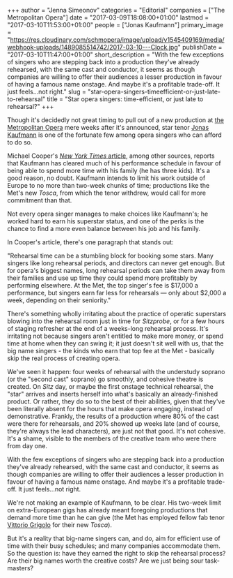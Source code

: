 +++
author = "Jenna Simeonov"
categories = "Editorial"
companies = ["The Metropolitan Opera"]
date = "2017-03-09T18:08:00+01:00"
lastmod = "2017-03-10T11:53:00+01:00"
people = ["Jonas Kaufmann"]
primary_image = "https://res.cloudinary.com/schmopera/image/upload/v1545409169/media/webhook-uploads/1489085514742/2017-03-10---Clock.jpg"
publishDate = "2017-03-10T11:47:00+01:00"
short_description = "With the few exceptions of singers who are stepping back into a production they&#039;ve already rehearsed, with the same cast and conductor, it seems as though companies are willing to offer their audiences a lesser production in favour of having a famous name onstage. And maybe it&#039;s a profitable trade-off. It just feels...not right."
slug = "star-opera-singers-timeefficient-or-just-late-to-rehearsal"
title = "Star opera singers: time-efficient, or just late to rehearsal?"
+++

Though it's decidedly not great timing to pull out of a new production at [the Metropolitan Opera](/scene/companies/the-metropolitan-opera/) mere weeks after it's announced, star tenor [Jonas Kaufmann](/scene/people/jonas-kaufmann/) is one of the fortunate few among opera singers who can afford to do so.

Michael Cooper's [*New York Times* article](https://mobile.nytimes.com/2017/03/08/arts/music/jonas-kaufmann-a-tenor-in-demand-now-in-short-supply.html?smid=tw-share&_r=0&referer=https://t.co/J34mDUDOnm), among other sources, reports that Kaufmann has cleared much of his performance schedule in favour of being able to spend more time with his family (he has three kids). It's a good reason, no doubt. Kaufmann intends to limit his work outside of Europe to no more than two-week chunks of time; productions like the Met's new *Tosca*, from which the tenor withdrew, would call for more commitment than that.

Not every opera singer manages to make choices like Kaufmann's; he worked hard to earn his superstar status, and one of the perks is the chance to find a more even balance between his job and his family.

In Cooper's article, there's one paragraph that stands out:
 
"Rehearsal time can be a stumbling block for booking some stars. Many singers like long rehearsal periods, and directors can never get enough. But for opera's biggest names, long rehearsal periods can take them away from their families and use up time they could spend more profitably by performing elsewhere. At the Met, the top singer's fee is $17,000 a performance, but singers earn far less for rehearsals — only about $2,000 a week, depending on their seniority."
 
There's something wholly irritating about the practice of operatic superstars blowing into the rehearsal room just in time for *Sitzprobe*, or for a few hours of staging refresher at the end of a weeks-long rehearsal process. It's irritating not because singers aren't entitled to make more money, or spend time at home when they can swing it; it just doesn't sit well with us, that the big name singers - the kinds who earn that top fee at the Met - basically skip the real process of creating opera.

We've seen it happen: four weeks of rehearsal with the understudy soprano (or the "second cast" soprano) go smoothly, and cohesive theatre is created. On *Sitz* day, or maybe the first onstage technical rehearsal, the "star" arrives and inserts herself into what's basically an already-finished product. Or rather, they do so to the best of their abilities, given that they've been literally absent for the hours that make opera engaging, instead of demonstrative. Frankly, the results of a production where 80% of the cast were there for rehearsals, and 20% showed up weeks late (and of course, they're always the lead characters), are just not that good. It's not cohesive. It's a shame, visible to the members of the creative team who were there from day one.

With the few exceptions of singers who are stepping back into a production they've already rehearsed, with the same cast and conductor, it seems as though companies are willing to offer their audiences a lesser production in favour of having a famous name onstage. And maybe it's a profitable trade-off. It just feels...not right.

We're not making an example of Kaufmann, to be clear. His two-week limit on extra-European gigs has already meant foregoing productions that demand more time than he can give (the Met has employed fellow fab tenor [Vittorio Grigolo](/scene/people/vittorio-grigolo/) for their new *Tosca*).

But it's a reality that big-name singers can, and do, aim for efficient use of time with their busy schedules; and many companies accommodate them. So the question is: have they earned the right to skip the rehearsal process? Are their big names worth the creative costs? Are we just being sour task-masters?
